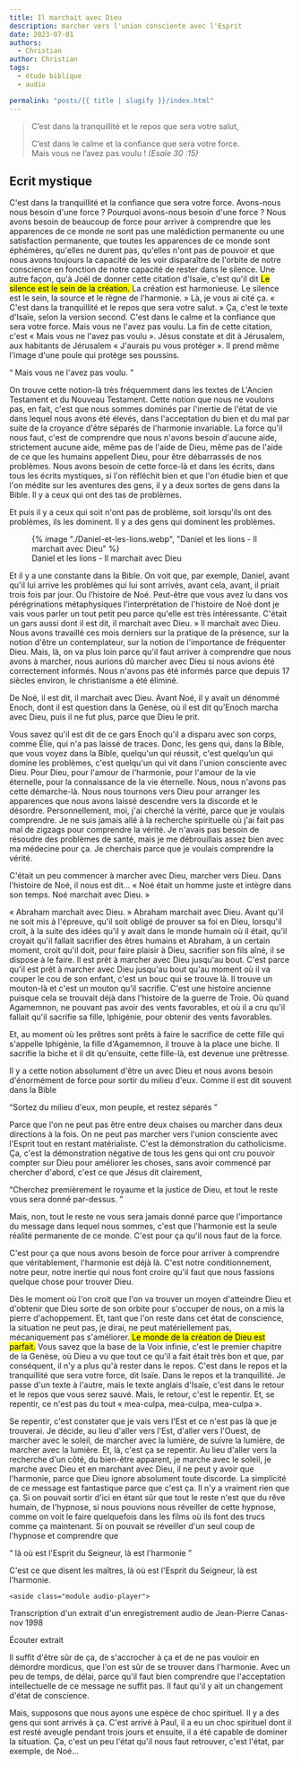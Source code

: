 ```yaml
---
title: Il marchait avec Dieu
description: marcher vers l'union consciente avec l'Esprit 
date: 2023-07-01
authors:
  - Christian
author: Christian
tags:
  - étude biblique 
  - audio

permalink: "posts/{{ title | slugify }}/index.html"
---
```

<blockquote class="hero">
C’est dans la tranquillité et le repos que sera votre salut,  

C’est dans le calme et la confiance que sera votre force.  
Mais vous ne l’avez pas voulu !
<cite class="poem">(Esaïe 30 :15)</cite>
</blockquote>

 ## Ecrit mystique

C'est dans la tranquillité et la confiance que sera votre force. Avons-nous nous besoin d'une force ? Pourquoi avons-nous besoin d'une force ? Nous avons besoin de beaucoup de force pour arriver à comprendre que les apparences de ce monde ne sont pas une malédiction permanente ou une satisfaction permanente, que toutes les apparences de ce monde sont éphémères, qu'elles ne durent pas, qu'elles n'ont pas de pouvoir et que nous avons toujours la capacité de les voir disparaître de l'orbite de notre conscience en fonction de notre capacité de rester dans le silence. Une autre façon, qu'à Joël de donner cette citation d'Isaïe, c'est qu'il dit
<mark> Le silence est le sein de la création. </mark> La création est harmonieuse. Le silence est le sein, la source et le règne de l'harmonie. » Là, je vous ai cité ça. « C'est dans la tranquillité et le repos que sera votre salut. » Ça, c'est le texte d'Isaïe, selon la version second. C'est dans le calme et la confiance que sera votre force. Mais vous ne l'avez pas voulu. La fin de cette citation, c'est « Mais vous ne l'avez pas voulu ». Jésus constate et dit à Jérusalem, aux habitants de Jérusalem « J'aurais pu vous protéger ».
Il prend même l'image d'une poule qui protège ses poussins.

 <q> Mais vous ne l'avez pas voulu. </q> 
 
 On trouve cette notion-là très fréquemment dans les textes de L'Ancien Testament et du Nouveau Testament. Cette notion que nous ne voulons pas, en fait, c'est que nous sommes dominés par l'inertie de l'état de vie dans lequel nous avons été élevés, dans l'acceptation du bien et du mal par suite de la croyance d'être séparés de l'harmonie invariable. La force qu'il nous faut, c'est de comprendre que nous n'avons besoin d'aucune aide, strictement aucune aide, même pas de l'aide de Dieu, même pas de l'aide de ce que les humains appellent Dieu, pour être débarrassés de nos problèmes. Nous avons besoin de cette force-là et dans les écrits, dans tous les écrits mystiques, si l'on réfléchit bien et que l'on étudie bien et que l'on médite sur les aventures des gens, il y a deux sortes de gens dans la Bible. Il y a ceux qui ont des tas de problèmes.
   
   Et puis il y a ceux qui soit n'ont pas de problème, soit lorsqu'ils ont des problèmes, ils les dominent. Il y a des gens qui dominent les problèmes.  
   
   <figure>
 {% image "./Daniel-et-les-lions.webp", "Daniel et les lions - Il marchait avec Dieu" %}
 <figcaption>Daniel et les lions - Il marchait avec Dieu</figcaption>
 </figure>
   Et il y a une constante dans la Bible. On voit que, par exemple, Daniel, avant qu'il lui arrive les problèmes qui lui sont arrivés, avant cela, avant, il priait trois fois par jour. Ou l’histoire de Noé. Peut-être que vous avez lu dans vos pérégrinations métaphysiques l'interprétation de l'histoire de Noé dont je vais vous parler un tout petit peu parce qu'elle est très intéressante. C'était un gars aussi dont il est dit, il marchait avec Dieu. » Il marchait avec Dieu. Nous avons travaillé ces mois derniers sur la pratique de la présence, sur la notion d'être un contemplateur, sur la notion de l'importance de fréquenter Dieu. Mais, là, on va plus loin parce qu'il faut arriver à comprendre que nous avons à marcher, nous aurions dû marcher avec Dieu si nous avions été correctement informés. Nous n'avons pas été informés parce que depuis 17 siècles environ, le christianisme a été éliminé.  
   
   De Noé, il est dit, il marchait avec Dieu. Avant Noé, il y avait un dénommé Enoch, dont il est question dans la Genèse, où il est dit qu’Enoch marcha avec Dieu, puis il ne fut plus, parce que Dieu le prit.
   
   Vous savez qu'il est dit de ce gars Enoch qu'il a disparu avec son corps, comme Élie, qui n'a pas laissé de traces. Donc, les gens qui, dans la Bible, que vous voyez dans la Bible, quelqu'un qui réussit, c'est quelqu’un qui domine les problèmes, c'est quelqu'un qui vit dans l'union consciente avec Dieu. Pour Dieu, pour l'amour de l'harmonie, pour l'amour de la vie éternelle, pour la connaissance de la vie éternelle. Nous, nous n'avons pas cette démarche-là. Nous nous tournons vers Dieu pour arranger les apparences que nous avons laissé descendre vers la discorde et le désordre. Personnellement, moi, j'ai cherché la vérité, parce que je voulais comprendre. Je ne suis jamais allé à la recherche spirituelle où j'ai fait pas mal de zigzags pour comprendre la vérité. Je n'avais pas besoin de résoudre des problèmes de santé, mais je me débrouillais assez bien avec ma médecine pour ça. Je cherchais parce que je voulais comprendre la vérité.
   
   C'était un peu commencer à marcher avec Dieu, marcher vers Dieu. Dans l'histoire de Noé, il nous est dit...  « Noé était un homme juste et intègre dans son temps. Noé marchait avec Dieu. »
   
   « Abraham marchait avec Dieu. » Abraham marchait avec Dieu. Avant qu'il ne soit mis à l'épreuve, qu'il soit obligé de prouver sa foi en Dieu, lorsqu'il croit, à la suite des idées qu'il y avait dans le monde humain où il était, qu'il croyait qu'il fallait sacrifier des êtres humains et Abraham, à un certain moment, croit qu'il doit, pour faire plaisir à Dieu, sacrifier son fils aîné, il se dispose à le faire. Il est prêt à marcher avec Dieu jusqu'au bout. C'est parce qu'il est prêt à marcher avec Dieu jusqu'au bout qu'au moment où il va couper le cou de son enfant, c'est un bouc qui se trouve là. Il trouve un mouton-là et c'est un mouton qu'il sacrifie. C'est une histoire ancienne puisque cela se trouvait déjà dans l'histoire de la guerre de Troie. Où quand Agamemnon, ne pouvant pas avoir des vents favorables, et où il a cru qu'il fallait qu'il sacrifie sa fille, Iphigénie, pour obtenir des vents favorables.
   
   Et, au moment où les prêtres sont prêts à faire le sacrifice de cette fille qui s'appelle Iphigénie, la fille d'Agamemnon, il trouve à la place une biche. Il sacrifie la biche et il dit qu'ensuite, cette fille-là, est devenue une prêtresse.
   
   Il y a cette notion absolument d'être un avec Dieu et nous avons besoin d'énormément de force pour sortir du milieu d'eux. Comme il est dit souvent dans la Bible 
   
   <q>Sortez du milieu d'eux, mon peuple, et restez séparés </q>
   
   Parce que l'on ne peut pas être entre deux chaises ou marcher dans deux directions à la fois. On ne peut pas marcher vers l'union consciente avec l'Esprit tout en restant matérialiste. C'est la démonstration du catholicisme. Ça, c'est la démonstration négative de tous les gens qui ont cru pouvoir compter sur Dieu pour améliorer les choses, sans avoir commencé par chercher d'abord, c'est ce que Jésus dit clairement, 
   
   <q>Cherchez premièrement le royaume et la justice de Dieu, et tout le reste vous sera donné par-dessus. </q>  
   
   Mais, non, tout le reste ne vous sera jamais donné parce que l'importance du message dans lequel nous sommes, c'est que l'harmonie est la seule réalité permanente de ce monde. C'est pour ça qu'il nous faut de la force.  
   
   C'est pour ça que nous avons besoin de force pour arriver à comprendre que véritablement, l'harmonie est déjà là. C'est notre conditionnement, notre peur, notre inertie qui nous font croire qu'il faut que nous fassions quelque chose pour trouver Dieu.
   
   Dès le moment où l'on croit que l'on va trouver un moyen d'atteindre Dieu et d'obtenir que Dieu sorte de son orbite pour s'occuper de nous, on a mis la pierre d'achoppement. Et, tant que l'on reste dans cet état de conscience, la situation ne peut pas, je dirai, ne peut matériellement pas, mécaniquement pas s'améliorer.<mark> Le monde de la création de Dieu est parfait.</mark> Vous savez que la base de la Voix infinie, c'est le premier chapitre de la Genèse, où Dieu a vu que tout ce qu'il a fait était très bon et que, par conséquent, il n'y a plus qu'à rester dans le repos. C'est dans le repos et la tranquillité que sera votre force, dit Isaïe. Dans le repos et la tranquillité. Je passe d'un texte à l'autre, mais le texte anglais d'Isaïe, c'est dans le retour et le repos que vous serez sauvé. Mais, le retour, c'est le repentir. Et, se repentir, ce n'est pas du tout « mea-culpa, mea-culpa, mea-culpa ».  
   
   Se repentir, c'est constater que je vais vers l'Est et ce n'est pas là que je trouverai. Je décide, au lieu d'aller vers l'Est, d'aller vers l'Ouest, de marcher avec le soleil, de marcher avec la lumière, de suivre la lumière, de marcher avec la lumière. Et, là, c'est ça se repentir. Au lieu d'aller vers la recherche d'un côté, du bien-être apparent, je marche avec le soleil, je marche avec Dieu et en marchant avec Dieu, il ne peut y avoir que l'harmonie, parce que Dieu ignore absolument toute discorde. La simplicité de ce message est fantastique parce que c'est ça. Il n'y a vraiment rien que ça. Si on pouvait sortir d'ici en étant sûr que tout le reste n'est que du rêve humain, de l'hypnose, si nous pouvions nous réveiller de cette hypnose, comme on voit le faire quelquefois dans les films où ils font des trucs comme ça maintenant. Si on pouvait se réveiller d'un seul coup de l'hypnose et comprendre que
   
   <q> là où est l'Esprit du Seigneur, là est l'harmonie </q>
   
   C'est ce que disent les maîtres, là où est l'Esprit du Seigneur, là est l'harmonie.  
   
    <aside class="module audio-player">
<div class="group">
 <p class="dek"> Transcription d'un extrait d'un enregistrement audio de Jean-Pierre Canas- nov 1998</p>
  <span class="soundcite " data-url="/media/il-marchait-avec-dieu.mp3"  data-plays="c1" style="max-width: 40%;">Écouter extrait</span>
 </div>
</aside>
   
   Il suffit d'être sûr de ça, de s'accrocher à ça et de ne pas vouloir en démordre mordicus, que l'on est sûr de se trouver dans l'harmonie. Avec un peu de temps, de délai, parce qu'il faut bien comprendre que l'acceptation intellectuelle de ce message ne suffit pas. Il faut qu'il y ait un changement d'état de conscience.  
   
   Mais, supposons que nous ayons une espèce de choc spirituel. Il y a des gens qui sont arrivés à ça.  C'est arrivé à Paul, il a eu un choc spirituel dont il est resté aveugle pendant trois jours et ensuite, il a été capable de dominer la situation. Ça, c'est un peu l'état qu'il nous faut retrouver, c'est l'état, par exemple, de Noé... 